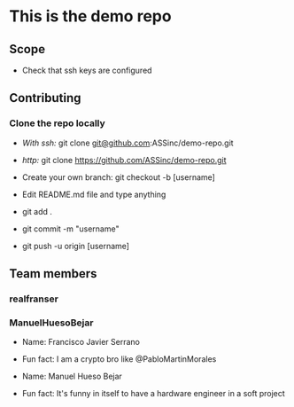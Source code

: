 # This is the demo repo

## Scope

* Check that ssh keys are configured

## Contributing

### Clone the repo locally

* *With ssh:* git clone git@github.com:ASSinc/demo-repo.git
* *http:* git clone https://github.com/ASSinc/demo-repo.git

* Create your own branch: git checkout -b [username]
* Edit README.md file and type anything
* git add .
* git commit -m "username"
* git push -u origin [username]

## Team members

### realfranser
### ManuelHuesoBejar

* Name: Francisco Javier Serrano
* Fun fact: I am a crypto bro like @PabloMartinMorales

* Name: Manuel Hueso Bejar
* Fun fact: It's funny in itself to have a hardware engineer in a soft project